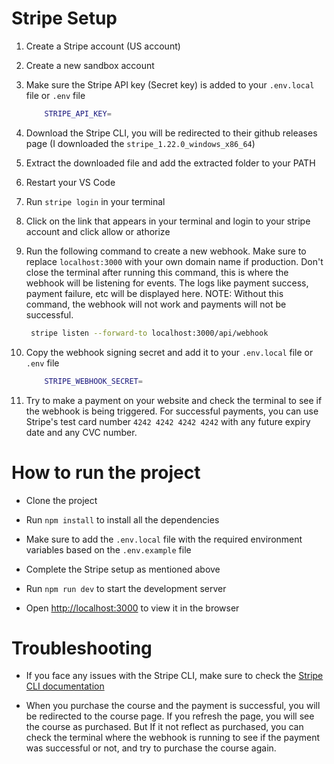 # Stripe Setup

1. Create a Stripe account (US account)

2. Create a new sandbox account

3. Make sure the Stripe API key (Secret key) is added to your `.env.local` file or `.env` file

   ```bash
       STRIPE_API_KEY=
   ```

4. Download the Stripe CLI, you will be redirected to their github releases page
   (I downloaded the `stripe_1.22.0_windows_x86_64`)

5. Extract the downloaded file and add the extracted folder to your PATH

6. Restart your VS Code

7. Run `stripe login` in your terminal

8. Click on the link that appears in your terminal and login to your stripe account and click allow or athorize

9. Run the following command to create a new webhook. Make sure to replace `localhost:3000` with your own domain name if production. Don't close the terminal after running this command, this is where the webhook will be listening for events. The logs like payment success, payment failure, etc will be displayed here. NOTE: Without this command, the webhook will not work and payments will not be successful.

   ```bash
    stripe listen --forward-to localhost:3000/api/webhook
   ```

10. Copy the webhook signing secret and add it to your `.env.local` file or `.env` file

    ```bash
        STRIPE_WEBHOOK_SECRET=
    ```

11. Try to make a payment on your website and check the terminal to see if the webhook is being triggered. For successful payments, you can use Stripe's test card number `4242 4242 4242 4242` with any future expiry date and any CVC number.

# How to run the project

- Clone the project

- Run `npm install` to install all the dependencies

- Make sure to add the `.env.local` file with the required environment variables based on the `.env.example` file

- Complete the Stripe setup as mentioned above

- Run `npm run dev` to start the development server

- Open [http://localhost:3000](http://localhost:3000) to view it in the browser

# Troubleshooting

- If you face any issues with the Stripe CLI, make sure to check the [Stripe CLI documentation](https://stripe.com/docs/stripe-cli)

- When you purchase the course and the payment is successful, you will be redirected to the course page. If you refresh the page, you will see the course as purchased. But If it not reflect as purchased, you can check the terminal where the webhook is running to see if the payment was successful or not, and try to purchase the course again.
